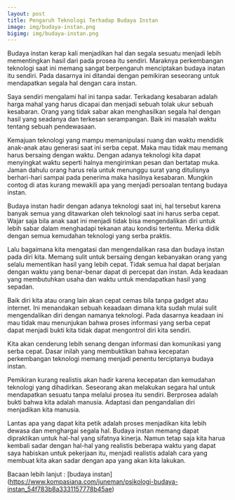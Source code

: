 ```yaml
---
layout: post
title: Pengaruh Teknologi Terhadap Budaya Instan
image: img/budaya-instan.png
bigimg: img/budaya-instan.png
---
```

Budaya instan kerap kali menjadikan hal dan segala sesuatu menjadi lebih mementingkan hasil dari pada prosea itu sendiri. Maraknya perkembangan teknologi saat ini memang sangat berpengaruh menciptakan budaya inatan itu sendiri. Pada dasarnya ini ditandai dengan pemikiran seseorang untuk mendapatkan segala hal dengan cara instan.

Saya sendiri mengalami hal ini tanpa sadar. Terkadang kesabaran adalah harga mahal yang harus dicapai dan menjadi sebuah tolak ukur sebuah kesabaran. Orang yang tidak sabar akan menghasilkan segala hal dengan hasil yang seadanya dan terkesan serampangan. Baik ini masalah waktu tentang sebuah pendewasaan. 

Kemajuan teknologi yang mampu memanipulasi ruang dan waktu mendidik anak-anak atau generasi saat ini serba cepat. Maka mau tidak mau memang harus bersaing dengan waktu. Dengan adanya teknologi kita dapat menyingkat waktu seperti halnya mengirimkan pesan dan bertatap muka. Jaman dahulu orang harus rela untuk menunggu surat yang ditulisnya berhari-hari sampai pada penerima maka hasilnya kesabaran. Mungkin contog di atas kurang mewakili apa yang menjadi persoalan tentang budaya instan.

Budaya instan hadir dengan adanya teknologi saat ini, hal tersebut karena banyak semua yang ditawarkan oleh teknologi saat ini harus serba cepat. Wajar saja bila anak saat ini menjadi tidak bisa mengendalikan diri untuk lebih sabar dalam menghadapi tekanan atau kondisi tertentu. Merka didik dengan semua kemudahan teknologi yang serba praktis.

Lalu bagaimana kita mengatasi dan mengendalikan rasa dan budaya instan pada diri kita. Memang sulit untuk bersaing dengan kebanyakan orang yang selalu mementikan hasil yang lebih cepat. Tidak semua hal dapat berjalan dengan waktu yang benar-benar dapat di percepat dan instan. Ada keadaan yang membutuhkan usaha dan waktu untuk mendapatkan hasil yang sepadan.

Baik diri kita atau orang lain akan cepat cemas bila tanpa gadget atau internet. Ini menandakan sebuah keaadaan dimana kita sudah mulai sulit mengendalikan diri dengan namanya teknologi. Pada dasarnya keadaan ini mau tidak mau menunjukan bahwa proses informasi yang serba cepat dapat menjadi bukti kita tidak dapat mengontrol diri kita sendiri. 

Kita akan cenderung lebih senang dengan informasi dan komunikasi yang serba cepat. Dasar inilah yang membuktikan bahwa kecepatan perkembangan teknologi memang menjadi penentu terciptanya budaya instan.

Pemikiran kurang realistis akan hadir karena kecepatan dan kemudahan teknologi yang dihadirkan. Seseorang akan melakukan segara hal untuk mendapatkan sesuatu tanpa melalui prosea itu sendiri. Berprosea adalah bukti bahwa kita adalah manusia. Adaptasi dan pengandalian diri menjadikan kita manusia. 

Lantas apa yang dapat kita petik adalah proses menjadikan kita lebih dewasa dan menghargai segala hal. Budaya instan memang dapat dipraktikan untuk hal-hal yang sifatnya kinerja. Namun tetap saja kita harua kembali sadar dengan hal-hal yang realistis beberapa waktu yang dapat saya habiskan untuk pekerjaan itu, menjadi realistis adalah cara yang membuat kita akan sadar dengan apa yang akan kita lakukan.

Bacaan lebih lanjut : [budaya instan] (https://www.kompasiana.com/juneman/psikologi-budaya-instan_54f783b8a3331157778b45ae)
